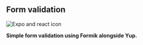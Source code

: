 ## Form validation
![Expo and react icon](https://velog.velcdn.com/images/1gyou1/post/0b925c62-93ea-48e8-a899-7105a5906a17/image.png)

**Simple form validation using Formik alongside Yup.**
